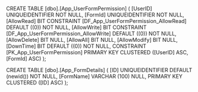 CREATE TABLE [dbo].[App_UserFormPermission] (
    [UserID]      UNIQUEIDENTIFIER NOT NULL,
    [FormId]      UNIQUEIDENTIFIER NOT NULL,
    [AllowRead]   BIT              CONSTRAINT [DF_App_UserFormPermission_AllowRead] DEFAULT ((0)) NOT NULL,
    [AllowWrite]  BIT              CONSTRAINT [DF_App_UserFormPermission_AllowWrite] DEFAULT ((0)) NOT NULL,
    [AllowDelete] BIT              NULL,
    [AllowAll]    BIT              NULL,
    [AllowModify] BIT              NULL,
    [DownTime]    BIT              DEFAULT ((0)) NOT NULL,
    CONSTRAINT [PK_App_UserFormPermission] PRIMARY KEY CLUSTERED ([UserID] ASC, [FormId] ASC)
);

CREATE TABLE [dbo].[App_FormDetails] (
    [ID]       UNIQUEIDENTIFIER DEFAULT (newid()) NOT NULL,
    [FormName] VARCHAR (100)    NULL,
    PRIMARY KEY CLUSTERED ([ID] ASC)
);
